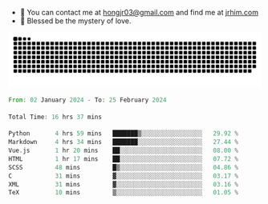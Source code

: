 - 📧 You can contact me at hongjr03@gmail.com and find me at [jrhim.com](https://jrhim.com/)
- 🌈 Blessed be the mystery of love.

![snake_animation](https://raw.githubusercontent.com/hongjr03/hongjr03/output/github-contribution-grid-snake.svg)

<!--START_SECTION:waka-->

```rust
From: 02 January 2024 - To: 25 February 2024

Total Time: 16 hrs 37 mins

Python       4 hrs 59 mins   ███████▒░░░░░░░░░░░░░░░░░   29.92 %
Markdown     4 hrs 34 mins   ███████░░░░░░░░░░░░░░░░░░   27.44 %
Vue.js       1 hr 20 mins    ██░░░░░░░░░░░░░░░░░░░░░░░   08.00 %
HTML         1 hr 17 mins    ██░░░░░░░░░░░░░░░░░░░░░░░   07.72 %
SCSS         48 mins         █▒░░░░░░░░░░░░░░░░░░░░░░░   04.86 %
C            31 mins         ▓░░░░░░░░░░░░░░░░░░░░░░░░   03.17 %
XML          31 mins         ▓░░░░░░░░░░░░░░░░░░░░░░░░   03.16 %
TeX          10 mins         ▒░░░░░░░░░░░░░░░░░░░░░░░░   01.05 %
```

<!--END_SECTION:waka-->
